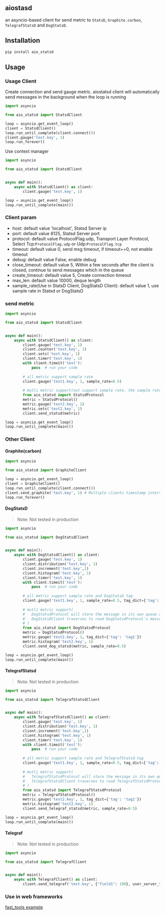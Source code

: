 ## aiostasd
an asyncio-based client for send metric to `StatsD`, `Graphite.carbon`, `TelegrafStatsD` and `DogStatsD`.

## Installation
```Bash
pip install aio_statsd
```
## Usage
### Usage Client
Create connection and send gauge metric.
aiostatsd client will automatically send messages in the background when the loop is running
```Python
import asyncio

from aio_statsd import StatsdClient

loop = asyncio.get_event_loop()
client = StatsdClient()
loop.run_until_complete(client.connect())
client.gauge('test.key', 1)
loop.run_forever()
```
Use context manager
```Python
import asyncio

from aio_statsd import StatsdClient


async def main():
    async with StatsdClient() as client:
        client.gauge('test.key', 1)

loop = asyncio.get_event_loop()
loop.run_until_complete(main())
```
### Client param
- host: default value 'localhost', Statsd Server ip
- port: default value 8125, Statsd Server port
- protocol: default value ProtocolFlag.udp, Transport Layer Prrotocol, Select Tcp:`ProtocolFlag.udp` or Udp:`ProtocolFlag.tcp` 
- timeout: default value 0, send msg timeout, if timeout==0, not enable timeout
- debug: default value False, enable debug
- close_timeout: default value 5, Within a few seconds after the client is closed, continue to send messages which in the queue
- create_timeout: default value 5, Create connection timeout
- max_len: default value 10000, deque length
- sample_rate(Use in StatsD Client, DogStatsD Client): default value 1, use sample rate in Statsd or DogStatsD
### send metric
```Python
import asyncio

from aio_statsd import StatsdClient


async def main():
    async with StatsdClient() as client:
        client.gauge('test.key', 1)
        client.counter('test.key', 1)
        client.sets('test.key', 1)
        client.timer('test.key', 1)
        with client.timeit('test'):
            pass  # run your code
        
        # all metric support sample rate
        client.gauge('test1.key', 1, sample_rate=0.5)
        
        # mutli metric support(not support sample rate, the sample rate will always be set to 1)
        from aio_statsd import StatsdProtocol
        metric = StatsdProtocol()   
        metric.gauge('test2.key', 1)
        metric.sets('test2.key', 1)
        client.send_statsd(metric)     

loop = asyncio.get_event_loop()
loop.run_until_complete(main())
```
### Other Client
#### Graphite(carbon)
```python
import asyncio

from aio_statsd import GraphiteClient

loop = asyncio.get_event_loop()
client = GraphiteClient()
loop.run_until_complete(client.connect())
client.send_graphite('test.key', 1) # Multiple clients timestamp interval synchronization
loop.run_forever()
```
#### DogStatsD
>Note: Not tested in production
```python
import asyncio

from aio_statsd import DogStatsdClient


async def main():
    async with DogStatsdClient() as client:
        client.gauge('test.key', 1)
        client.distribution('test.key', 1)
        client.increment('test.key',1)
        client.histogram('test.key', 1)
        client.timer('test.key', 1)
        with client.timeit('test'):
            pass  # run your code
        
        # all metric support sample rate and DogStatsD tag
        client.gauge('test1.key', 1, sample_rate=0.5, tag_dict={'tag': 'tag1'})
        
        # mutli metric support(
        #   DogStatsdProtocol will store the message in its own queue and
        #   DogStatsDClient traverses to read DogStatsdProtocol's message and send it
        # )
        from aio_statsd import DogStatsdProtocol
        metric = DogStatsdProtocol()   
        metric.gauge('test2.key', 1, tag_dict={'tag': 'tag1'})
        metric.histogram('test2.key', 1)
        client.send_dog_statsd(metric, sample_rate=0.5)

loop = asyncio.get_event_loop()
loop.run_until_complete(main())
```
#### TelegrafStatsd
>Note: Not tested in production
```python
import asyncio

from aio_statsd import TelegrafStatsdClient


async def main():
    async with TelegrafStatsdClient() as client:
        client.gauge('test.key', 1)
        client.distribution('test.key', 1)
        client.increment('test.key',1)
        client.histogram('test.key', 1)
        client.timer('test.key', 1)
        with client.timeit('test'):
            pass  # run your code
        
        # all metric support sample rate and TelegrafStatsd tag
        client.gauge('test1.key', 1, sample_rate=0.5, tag_dict={'tag': 'tag1'})
        
        # mutli metric support(
        #   TelegrafStatsdProtocol will store the message in its own queue and
        #   TelegrafStatsDClient traverses to read TelegrafStatsdProtocol's message and send it
        # )
        from aio_statsd import TelegrafStatsdProtocol 
        metric = TelegrafStatsdProtocol()   
        metric.gauge('test2.key', 1, tag_dict={'tag': 'tag1'})
        metric.histogram('test2.key', 1)
        client.send_telegraf_statsd(metric, sample_rate=0.5)

loop = asyncio.get_event_loop()
loop.run_until_complete(main())
```
#### Telegraf
>Note: Not tested in production
```Python
import asyncio

from aio_statsd import TelegrafClient


async def main():
    async with TelegrafClient() as client:
        client.send_telegraf('test.key', {"field1": 100}, user_server_time=True)
```
### Use in web frameworks
[fast_tools example](https://github.com/so1n/fast-tools/blob/master/example/statsd_middleware.py)